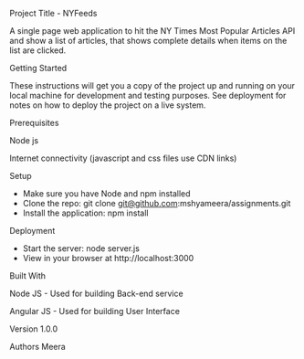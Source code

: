 Project Title - NYFeeds

A single page web application to hit the NY Times Most Popular Articles API and show a list of articles, that shows complete details when items on the list are clicked.

Getting Started

These instructions will get you a copy of the project up and running on your local machine for development and testing purposes. See deployment for notes on how to deploy the project on a live system.

Prerequisites

Node js

Internet connectivity (javascript and css files use CDN links)

Setup

- Make sure you have Node and npm installed
- Clone the repo: git clone git@github.com:mshyameera/assignments.git
- Install the application: npm install


Deployment
- Start the server: node server.js
- View in your browser at http://localhost:3000

Built With

Node JS - Used for building Back-end service

Angular JS - Used for building User Interface

Version
1.0.0

Authors
Meera
